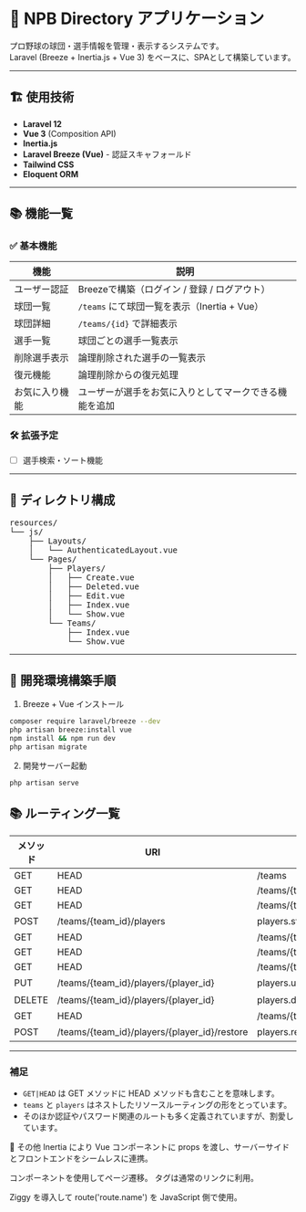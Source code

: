 # 📘 NPB Directory アプリケーション

プロ野球の球団・選手情報を管理・表示するシステムです。  
Laravel (Breeze + Inertia.js + Vue 3) をベースに、SPAとして構築しています。

---

## 🏗️ 使用技術

- **Laravel 12**
- **Vue 3** (Composition API)
- **Inertia.js**
- **Laravel Breeze (Vue)** - 認証スキャフォールド
- **Tailwind CSS**
- **Eloquent ORM**

---

## 📚 機能一覧

### ✅ 基本機能

| 機能 | 説明 |
|------|------|
| ユーザー認証 | Breezeで構築（ログイン / 登録 / ログアウト） |
| 球団一覧 | `/teams` にて球団一覧を表示（Inertia + Vue） |
| 球団詳細 | `/teams/{id}` で詳細表示 |
| 選手一覧 | 球団ごとの選手一覧表示 |
| 削除選手表示 | 論理削除された選手の一覧表示 |
| 復元機能 | 論理削除からの復元処理 |
| お気に入り機能 | ユーザーが選手をお気に入りとしてマークできる機能を追加 |

### 🛠️ 拡張予定
- [ ] 選手検索・ソート機能

---

## 📁 ディレクトリ構成

<pre>
resources/
└── js/
    ├── Layouts/
    │   └── AuthenticatedLayout.vue
    └── Pages/
        ├── Players/
        │   ├── Create.vue
        │   ├── Deleted.vue
        │   ├── Edit.vue
        │   ├── Index.vue
        │   └── Show.vue
        └── Teams/
            ├── Index.vue
            └── Show.vue
</pre>


---

## 🚀 開発環境構築手順

1. Breeze + Vue インストール

```bash
composer require laravel/breeze --dev
php artisan breeze:install vue
npm install && npm run dev
php artisan migrate
```

2. 開発サーバー起動

```bash
php artisan serve
```


## 📚 ルーティング一覧

| メソッド     | URI                                               | 名前                         | コントローラー・アクション                      | 用途                      |
|--------------|---------------------------------------------------|------------------------------|-------------------------------------------------|---------------------------|
| GET|HEAD     | /teams                                            | teams.index                  | MTeamController@index                            | チーム一覧表示             |
| GET|HEAD     | /teams/{team_id}                                  | teams.show                   | MTeamController@show                             | チーム詳細表示             |
| GET|HEAD     | /teams/{team_id}/players                          | players.index                | TPlayerController@index                          | 選手一覧表示               |
| POST         | /teams/{team_id}/players                          | players.store                | TPlayerController@store                          | 選手登録                   |
| GET|HEAD     | /teams/{team_id}/players/create                   | players.create               | TPlayerController@create                         | 選手作成画面               |
| GET|HEAD     | /teams/{team_id}/players/deleted                  | players.deleted              | TPlayerController@deleted                        | 削除済み選手一覧           |
| GET|HEAD     | /teams/{team_id}/players/{player_id}              | players.show                 | TPlayerController@show                           | 選手詳細表示               |
| PUT          | /teams/{team_id}/players/{player_id}              | players.update               | TPlayerController@update                         | 選手情報更新               |
| DELETE       | /teams/{team_id}/players/{player_id}              | players.destroy              | TPlayerController@destroy                        | 選手削除                   |
| GET|HEAD     | /teams/{team_id}/players/{player_id}/edit         | players.edit                 | TPlayerController@edit                           | 選手編集画面               |
| POST         | /teams/{team_id}/players/{player_id}/restore      | players.restore              | TPlayerController@restore                        | 削除済み選手の復元         |

---

### 補足

- `GET|HEAD` は GET メソッドに HEAD メソッドも含むことを意味します。
- `teams` と `players` はネストしたリソースルーティングの形をとっています。
- そのほか認証やパスワード関連のルートも多く定義されていますが、割愛しています。




📝 その他
Inertia により Vue コンポーネントに props を渡し、サーバーサイドとフロントエンドをシームレスに連携。

<Link> コンポーネントを使用してページ遷移。<a> タグは通常のリンクに利用。

Ziggy を導入して route('route.name') を JavaScript 側で使用。

